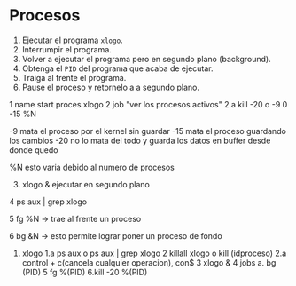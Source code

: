 # Procesos

1. Ejecutar el programa `xlogo`.
2. Interrumpir el programa.
3. Volver a ejecutar el programa pero en segundo plano (background).
4. Obtenga el `PID` del programa que acaba de ejecutar.
5. Traiga al frente el programa.
6. Pause el proceso y retornelo a a segundo plano.

1 name start proces 
xlogo
2 job "ver los procesos activos"
2.a kill -20 o -9 0 -15 %N 

-9 mata el proceso por el kernel sin guardar
-15 mata el proceso guardando los cambios
-20 no lo mata del todo y guarda los datos en buffer desde donde quedo

%N esto varia debido al numero de procesos

3. xlogo & ejecutar en segundo plano

4 ps aux | grep xlogo

5 fg %N -> trae al frente un proceso

6 bg &N -> esto permite lograr poner un proceso de fondo


1. xlogo
1.a ps aux o ps aux | grep xlogo
2 killall xlogo o kill (idproceso)
2.a control + c(cancela cualquier operacion), con$
3 xlogo &
4 jobs
a. bg (PID)
5 fg %(PID)
6.kill -20 %(PID)

